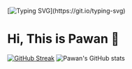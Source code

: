 [![Typing SVG](https://readme-typing-svg.demolab.com?font=sans+serif&weight=500&size=25&duration=6000&pause=1000&color=E835F7FF&center=true&width=435&lines=Welcome+to+Pawan's+repo....)](https://git.io/typing-svg)

# Hi, This is Pawan 👋

[![GitHub Streak](https://streak-stats.demolab.com/?user=Pawan-Shahane&theme=tokyonight)](https://git.io/streak-stats)
![Pawan's GitHub stats](https://github-readme-stats.vercel.app/api?username=Pawan-Shahane&show_icons=true&theme=tokyonight)
